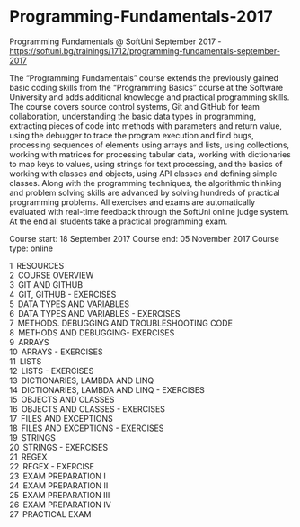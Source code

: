 
# Programming-Fundamentals-2017

Programming Fundamentals @ SoftUni September 2017 - https://softuni.bg/trainings/1712/programming-fundamentals-september-2017

The “Programming Fundamentals” course extends the previously gained basic coding skills from the “Programming Basics” course at the Software University and adds additional knowledge and practical programming skills.
The course covers source control systems, Git and GitHub for team collaboration, understanding the basic data types in programming, extracting pieces of code into methods with parameters and return value, using the debugger to trace the program execution and find bugs, processing sequences of elements using arrays and lists, using collections, working with matrices for processing tabular data, working with dictionaries to map keys to values, using strings for text processing, and the basics of working with classes and objects, using API classes and defining simple classes.
Along with the programming techniques, the algorithmic thinking and problem solving skills are advanced by solving hundreds of practical programming problems. All exercises and exams are automatically evaluated with real-time feedback through the SoftUni online judge system. At the end all students take a practical programming exam.

Course start: 18 September 2017 Course end: 05 November 2017  Course type: online

1 RESOURCES<br>
2 COURSE OVERVIEW<br>
3 GIT AND GITHUB<br>
4 GIT, GITHUB - EXERCISES<br>
5 DATA TYPES AND VARIABLES<br>
6 DATA TYPES AND VARIABLES - EXERCISES<br>
7 METHODS. DEBUGGING AND TROUBLESHOOTING CODE<br>
8 METHODS AND DEBUGGING- EXERCISES<br>
9 ARRAYS<br>
10 ARRAYS - EXERCISES<br>
11 LISTS<br>
12 LISTS - EXERCISES<br>
13 DICTIONARIES, LAMBDA AND LINQ<br>
14 DICTIONARIES, LAMBDA AND LINQ - EXERCISES<br>
15 OBJECTS AND CLASSES<br>
16 OBJECTS AND CLASSES - EXERCISES<br>
17 FILES AND EXCEPTIONS<br>
18 FILES AND EXCEPTIONS - EXERCISES<br>
19 STRINGS<br>
20 STRINGS - EXERCISES<br>
21 REGEX<br>
22 REGEX - EXERCISE<br>
23 EXAM PREPARATION I<br>
24 EXAM PREPARATION II<br>
25 EXAM PREPARATION III<br>
26 EXAM PREPARATION IV<br>
27 PRACTICAL ЕXAM<br>



